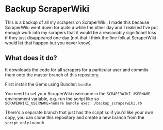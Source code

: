 Backup ScraperWiki
==================

This is a backup of all my scrapers on ScraperWiki. I made this because
ScraperWiki went down for quite a while the other day and I realised
I've put enough work into my scrapers that it would be a reasonably
significant loss if they just disappeared one day (not that I think the
fine folk at ScraperWiki would let that happen but you never know).

What does it do?
----------------

It downloads the code for all scrapers for a particular user and commits
them onto the master branch of this repository.

First install the Gems using Bundler: `bundle`

You need to set your ScraperWiki username in the `SCRAPERWIKI_USERNAME`
environment variable, e.g. run the script like so
`SCRAPERWIKI_USERNAME=henare bundle exec ./backup_scraperwiki.rb`

There's a separate branch that just has the script so if you'd like your
own copy, you can clone this repository and create a new branch from the
`script_only` branch.
